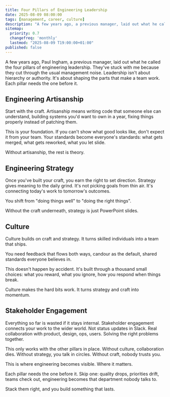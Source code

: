 ```yaml
---
title: Four Pillars of Engineering Leadership
date: 2025-08-09 08:00:00
tags: [management, career, culture]
description: "A few years ago, a previous manager, laid out what he called the four pillars of engineering leadership. They've stuck with me because they cut through the usual management noise. Leadership isn't about hierarchy or authority. It's about shaping the parts that make a team work. Each pillar needs the one before it."
sitemap:
  priority: 0.7
  changefreq: 'monthly'
  lastmod: "2025-08-09 T19:00:00+01:00"
published: false
---
```


A few years ago, Paul Ingham, a previous manager, laid out what he called the four pillars of engineering leadership. They've stuck with me because they cut through the usual management noise. Leadership isn't about hierarchy or authority. It's about shaping the parts that make a team work. Each pillar needs the one before it.

## Engineering Artisanship

Start with the craft. Artisanship means writing code that someone else can understand, building systems you'd want to own in a year, fixing things properly instead of patching them.

This is your foundation. If you can't show what good looks like, don't expect it from your team. Your standards become everyone's standards: what gets merged, what gets reworked, what you let slide.

Without artisanship, the rest is theory.

## Engineering Strategy

Once you've built your craft, you earn the right to set direction. Strategy gives meaning to the daily grind. It's not picking goals from thin air. It's connecting today's work to tomorrow's outcomes.

You shift from "doing things well" to "doing the right things".

Without the craft underneath, strategy is just PowerPoint slides.

## Culture

Culture builds on craft and strategy. It turns skilled individuals into a team that ships. 

You need feedback that flows both ways, candour as the default, shared standards everyone believes in.

This doesn't happen by accident. It's built through a thousand small choices: what you reward, what you ignore, how you respond when things break.

Culture makes the hard bits work. It turns strategy and craft into momentum.

## Stakeholder Engagement

Everything so far is wasted if it stays internal. Stakeholder engagement connects your work to the wider world. Not status updates in Slack. Real collaboration with product, design, ops, users. Solving the right problems together.

This only works with the other pillars in place. Without culture, collaboration dies. Without strategy, you talk in circles. Without craft, nobody trusts you.

This is where engineering becomes visible. Where it matters.

Each pillar needs the one before it. Skip one: quality drops, priorities drift, teams check out, engineering becomes that department nobody talks to.

Stack them right, and you build something that lasts.

